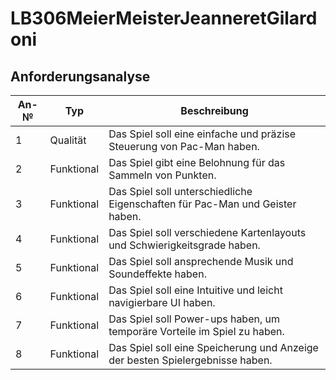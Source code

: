# LB306MeierMeisterJeanneretGilardoni


## Anforderungsanalyse
 
| An-№ | Typ      | Beschreibung                                     | 
| ---- | -------- | ------------------------------------------------ |
|   1   |   Qualität       |         Das Spiel soll eine einfache und präzise Steuerung von Pac-Man haben.                                |
|   2   |    Funktional      |            Das Spiel gibt eine Belohnung für das Sammeln von Punkten.                             |
|   3   |    Funktional      |                 Das Spiel soll unterschiedliche Eigenschaften für Pac-Man und Geister haben.                        |
|  4    |    Funktional      |                Das Spiel soll verschiedene Kartenlayouts und Schwierigkeitsgrade haben.                         |
|   5   |    Funktional      |                Das Spiel soll ansprechende Musik und Soundeffekte haben.                         |
|  6    |    Funktional      |               Das Spiel soll eine Intuitive und leicht navigierbare UI haben.                          |
|    7  |    Funktional      |                   Das Spiel soll Power-ups haben, um temporäre Vorteile im Spiel zu haben.                      |
|   8   |    Funktional      |                Das Spiel soll eine Speicherung und Anzeige der besten Spielergebnisse haben.                         |
